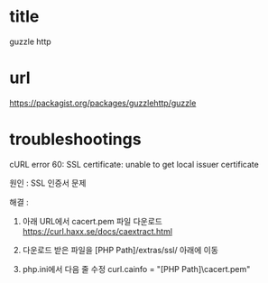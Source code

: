 # title
guzzle http

# url
https://packagist.org/packages/guzzlehttp/guzzle

# troubleshootings
cURL error 60: SSL certificate: unable to get local issuer certificate

원인 : SSL 인증서 문제

해결 : 
1. 아래 URL에서 cacert.pem 파일 다운로드
https://curl.haxx.se/docs/caextract.html

2. 다운로드 받은 파일을 [PHP Path]/extras/ssl/ 아래에 이동

3. php.ini에서 다음 줄 수정
curl.cainfo = "[PHP Path]\cacert.pem"